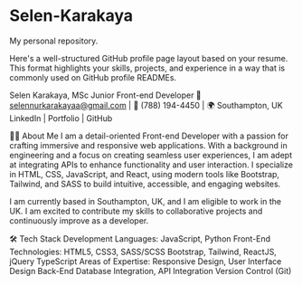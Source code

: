 # Selen-Karakaya
My personal repository.



Here's a well-structured GitHub profile page layout based on your resume. This format highlights your skills, projects, and experience in a way that is commonly used on GitHub profile READMEs.

Selen Karakaya, MSc
Junior Front-end Developer
📧 selennurkarakayaa@gmail.com | 📱 (788) 194-4450 | 🌍 Southampton, UK
LinkedIn | Portfolio | GitHub

👩‍💻 About Me
I am a detail-oriented Front-end Developer with a passion for crafting immersive and responsive web applications. With a background in engineering and a focus on creating seamless user experiences, I am adept at integrating APIs to enhance functionality and user interaction. I specialize in HTML, CSS, JavaScript, and React, using modern tools like Bootstrap, Tailwind, and SASS to build intuitive, accessible, and engaging websites.

I am currently based in Southampton, UK, and I am eligible to work in the UK. I am excited to contribute my skills to collaborative projects and continuously improve as a developer.

🛠️ Tech Stack
Development Languages:
JavaScript, Python
Front-End Technologies:
HTML5, CSS3, SASS/SCSS
Bootstrap, Tailwind, ReactJS, jQuery
TypeScript
Areas of Expertise:
Responsive Design, User Interface Design
Back-End Database Integration, API Integration
Version Control (Git)
